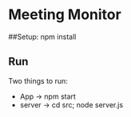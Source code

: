 # Meeting Monitor

##Setup:
  npm install

## Run
Two things to run: 
  - App -> npm start
  - server -> cd src; node server.js
